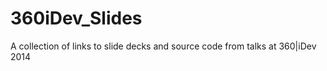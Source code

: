 360iDev_Slides
==============

A collection of links to slide decks and source code from talks at 360|iDev 2014
